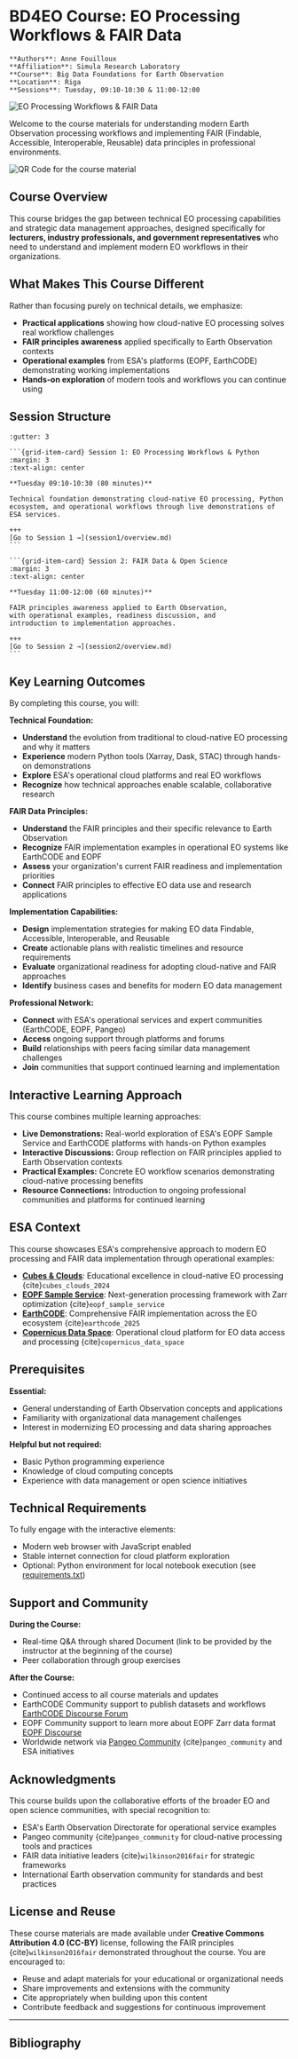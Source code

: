 # BD4EO Course: EO Processing Workflows & FAIR Data


```{margin}
**Authors**: Anne Fouilloux  
**Affiliation**: Simula Research Laboratory  
**Course**: Big Data Foundations for Earth Observation  
**Location**: Riga  
**Sessions**: Tuesday, 09:10-10:30 & 11:00-12:00
```
![EO Processing Workflows & FAIR Data](images/main-image.png)

Welcome to the course materials for understanding modern Earth Observation processing workflows and implementing FAIR (Findable, Accessible, Interoperable, Reusable) data principles in professional environments.

![QR Code for the course material](images/main-QRcode.png)

## Course Overview

This course bridges the gap between technical EO processing capabilities and strategic data management approaches, designed specifically for **lecturers, industry professionals, and government representatives** who need to understand and implement modern EO workflows in their organizations.

## What Makes This Course Different

Rather than focusing purely on technical details, we emphasize:

* **Practical applications** showing how cloud-native EO processing solves real workflow challenges
* **FAIR principles awareness** applied specifically to Earth Observation contexts  
* **Operational examples** from ESA's platforms (EOPF, EarthCODE) demonstrating working implementations
* **Hands-on exploration** of modern tools and workflows you can continue using

## Session Structure

````{grid} 1 1 2 2
:gutter: 3

```{grid-item-card} Session 1: EO Processing Workflows & Python
:margin: 3
:text-align: center

**Tuesday 09:10-10:30 (80 minutes)**

Technical foundation demonstrating cloud-native EO processing, Python ecosystem, and operational workflows through live demonstrations of ESA services.

+++
[Go to Session 1 →](session1/overview.md)
```

```{grid-item-card} Session 2: FAIR Data & Open Science  
:margin: 3
:text-align: center

**Tuesday 11:00-12:00 (60 minutes)**

FAIR principles awareness applied to Earth Observation, 
with operational examples, readiness discussion, and 
introduction to implementation approaches.

+++
[Go to Session 2 →](session2/overview.md)
```
````
## Key Learning Outcomes

By completing this course, you will:

**Technical Foundation:**
- **Understand** the evolution from traditional to cloud-native EO processing and why it matters
- **Experience** modern Python tools (Xarray, Dask, STAC) through hands-on demonstrations
- **Explore** ESA's operational cloud platforms and real EO workflows
- **Recognize** how technical approaches enable scalable, collaborative research

**FAIR Data Principles:**
- **Understand** the FAIR principles and their specific relevance to Earth Observation
- **Recognize** FAIR implementation examples in operational EO systems like EarthCODE and EOPF
- **Assess** your organization's current FAIR readiness and implementation priorities
- **Connect** FAIR principles to effective EO data use and research applications

**Implementation Capabilities:**
- **Design** implementation strategies for making EO data Findable, Accessible, Interoperable, and Reusable
- **Create** actionable plans with realistic timelines and resource requirements
- **Evaluate** organizational readiness for adopting cloud-native and FAIR approaches
- **Identify** business cases and benefits for modern EO data management

**Professional Network:**
- **Connect** with ESA's operational services and expert communities (EarthCODE, EOPF, Pangeo)
- **Access** ongoing support through platforms and forums
- **Build** relationships with peers facing similar data management challenges
- **Join** communities that support continued learning and implementation

## Interactive Learning Approach

This course combines multiple learning approaches:

- **Live Demonstrations:** Real-world exploration of ESA's EOPF Sample Service and EarthCODE platforms with hands-on Python examples
- **Interactive Discussions:** Group reflection on FAIR principles applied to Earth Observation contexts
- **Practical Examples:** Concrete EO workflow scenarios demonstrating cloud-native processing benefits
- **Resource Connections:** Introduction to ongoing professional communities and platforms for continued learning

## ESA Context

This course showcases ESA's comprehensive approach to modern EO processing and FAIR data implementation through operational examples:

- **[Cubes & Clouds](https://eo-college.org/courses/cubes-and-clouds)**: Educational excellence in cloud-native EO processing {cite}`cubes_clouds_2024`
- **[EOPF Sample Service](https://zarr.eopf.copernicus.eu/)**: Next-generation processing framework with Zarr optimization {cite}`eopf_sample_service`
- **[EarthCODE](https://earthcode.esa.int)**: Comprehensive FAIR implementation across the EO ecosystem {cite}`earthcode_2025`
- **[Copernicus Data Space](https://dataspace.copernicus.eu/)**: Operational cloud platform for EO data access and processing {cite}`copernicus_data_space`

## Prerequisites

**Essential:**
- General understanding of Earth Observation concepts and applications
- Familiarity with organizational data management challenges
- Interest in modernizing EO processing and data sharing approaches

**Helpful but not required:**
- Basic Python programming experience
- Knowledge of cloud computing concepts
- Experience with data management or open science initiatives

## Technical Requirements

To fully engage with the interactive elements:
- Modern web browser with JavaScript enabled
- Stable internet connection for cloud platform exploration
- Optional: Python environment for local notebook execution (see [requirements.txt](https://github.com/your-repo/bd4eo-course/blob/main/requirements.txt))

## Support and Community

**During the Course:**
- Real-time Q&A through shared Document (link to be provided by the instructor at the beginning of the course)
- Peer collaboration through group exercises

**After the Course:**
- Continued access to all course materials and updates
- EarthCODE Community support to publish datasets and workflows [EarthCODE Discourse Forum](https://discourse-earthcode.eox.at/)
- EOPF Community support to learn more about EOPF Zarr data format [EOPF Discourse](https://discourse.eopf.copernicus.eu)
- Worldwide network via [Pangeo Community](https://pangeo.io/) {cite}`pangeo_community` and ESA initiatives

## Acknowledgments

This course builds upon the collaborative efforts of the broader EO and open science communities, with special recognition to:
- ESA's Earth Observation Directorate for operational service examples
- Pangeo community {cite}`pangeo_community` for cloud-native processing tools and practices
- FAIR data initiative leaders {cite}`wilkinson2016fair` for strategic frameworks
- International Earth observation community for standards and best practices

## License and Reuse

These course materials are made available under **Creative Commons Attribution 4.0 (CC-BY)** license, following the FAIR principles {cite}`wilkinson2016fair` demonstrated throughout the course. You are encouraged to:
- Reuse and adapt materials for your educational or organizational needs
- Share improvements and extensions with the community
- Cite appropriately when building upon this content
- Contribute feedback and suggestions for continuous improvement

---

## Bibliography

```{bibliography}
```
